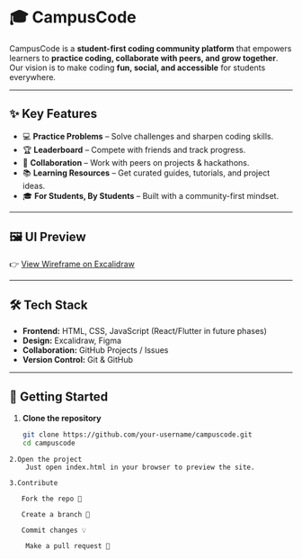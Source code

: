 # 🎓 CampusCode  

CampusCode is a **student-first coding community platform** that empowers learners to **practice coding, collaborate with peers, and grow together**.  
Our vision is to make coding **fun, social, and accessible** for students everywhere.  

---

## ✨ Key Features  

- 💻 **Practice Problems** – Solve challenges and sharpen coding skills.  
- 🏆 **Leaderboard** – Compete with friends and track progress.  
- 🤝 **Collaboration** – Work with peers on projects & hackathons.  
- 📚 **Learning Resources** – Get curated guides, tutorials, and project ideas.  
- 🎓 **For Students, By Students** – Built with a community-first mindset.  

---


## 🖼️ UI Preview  

👉 [View Wireframe on Excalidraw](https://excalidraw.com/#json=rGEmn13TMqaVI0_AR4XDD,SIFMWuVLbfh98lU9-ANjhQ)  

---

## 🛠️ Tech Stack  

- **Frontend:** HTML, CSS, JavaScript (React/Flutter in future phases)  
- **Design:** Excalidraw, Figma  
- **Collaboration:** GitHub Projects / Issues  
- **Version Control:** Git & GitHub  

---

## 🚀 Getting Started  

1. **Clone the repository**  
   ```bash
   git clone https://github.com/your-username/campuscode.git
   cd campuscode
```
2.Open the project
    Just open index.html in your browser to preview the site.

3.Contribute

   Fork the repo 🍴

   Create a branch 🌱

   Commit changes 💡

    Make a pull request 🚀
